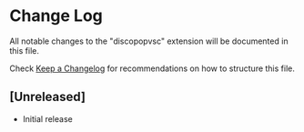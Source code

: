 # Change Log

All notable changes to the "discopopvsc" extension will be documented in this file.

Check [Keep a Changelog](http://keepachangelog.com/) for recommendations on how to structure this file.

## [Unreleased]

- Initial release